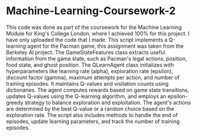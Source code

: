 # Machine-Learning-Coursework-2
This code was done as part of the coursework for the Machine Learning Module for King's College London, where I achieved 100% for this project. I have only uploaded the code that I made. This script implements a Q-learning agent for the Pacman game, this assignment was taken from the Berkeley AI project. The GameStateFeatures class extracts useful information from the game state, such as Pacman's legal actions, position, food state, and ghost position. The QLearnAgent class initializes with hyperparameters like learning rate (alpha), exploration rate (epsilon), discount factor (gamma), maximum attempts per action, and number of training episodes. It maintains Q-values and visitation counts using dictionaries. The agent computes rewards based on game state transitions, updates Q-values using the Q-learning algorithm, and employs an epsilon-greedy strategy to balance exploration and exploitation. The agent's actions are determined by the best Q-value or a random choice based on the exploration rate. The script also includes methods to handle the end of episodes, update learning parameters, and track the number of training episodes.

